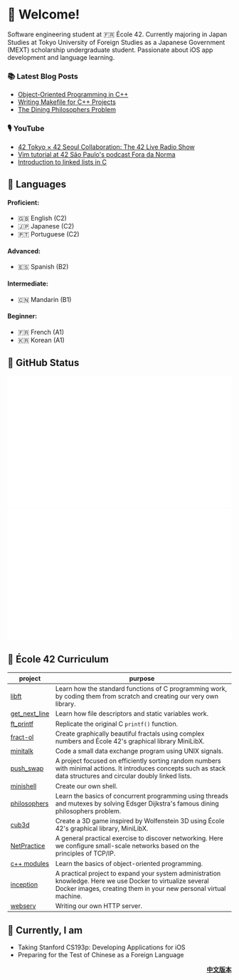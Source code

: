 <h1>
  👋 Welcome!
</h1>

Software engineering student at 🇫🇷 École 42. Currently majoring in Japan Studies at Tokyo University of Foreign Studies as a Japanese Government (MEXT) scholarship undergraduate student. Passionate about iOS app development and language learning.

<h3> 📚 Latest Blog Posts </h3>

<!-- BLOG-POST-LIST:START -->
- [Object-Oriented Programming in C++](https://riceset.com/C++/Object-Oriented-Programming-in-C++)
- [Writing Makefile for C++ Projects](https://riceset.com/C++/Writing-Makefile-for-C++-Projects)
- [The Dining Philosophers Problem](https://riceset.com/Algorithms/The-Dining-Philosophers-Problem)
<!-- BLOG-POST-LIST:END -->

<h3> 🎙 YouTube </h3>

- [42 Tokyo × 42 Seoul Collaboration: The 42 Live Radio Show](https://youtu.be/5y_IXv28g5I)
- [Vim tutorial at 42 São Paulo's podcast Fora da Norma](https://www.youtube.com/watch?v=10BSs7UGBtY)
- [Introduction to linked lists in C](https://www.youtube.com/watch?v=5AsUZgGCG3c)

<h2> 🌱 Languages </h2>

<h4> Proficient: </h4>

- 🇬🇧 English (C2)
- 🇯🇵 Japanese (C2)
- 🇵🇹 Portuguese (C2)

<h4> Advanced: </h4>

- 🇪🇸 Spanish (B2)

<h4> Intermediate: </h4>

- 🇨🇳 Mandarin (B1)

<h4> Beginner: </h4>

- 🇫🇷 French (A1)
- 🇰🇷 Korean (A1)

<h2> 🎉 GitHub Status </h2>

![overview](https://raw.githubusercontent.com/tkomeno/github-stats-transparent/output/generated/overview.svg)
![languages](https://raw.githubusercontent.com/tkomeno/github-stats-transparent/output/generated/languages.svg)

<h2> 🚀 École 42 Curriculum </h2>

<div align="center">

| project | purpose
| ---	| ---	|
|[libft](https://github.com/riceset/libft) | Learn how the standard functions of C programming work, by coding them from scratch and creating our very own library.
|[get_next_line](https://github.com/riceset/get_next_line) | Learn how file descriptors and static variables work.
|[ft_printf](https://github.com/riceset/ft_printf) | Replicate the original C `printf()` function.
|[fract-ol](https://github.com/riceset/fract-ol) | Create graphically beautiful fractals using complex numbers and École 42's graphical library MiniLibX.
|[minitalk](https://github.com/riceset/minitalk) | Code a small data exchange program using UNIX signals.
|[push_swap](https://github.com/riceset/push_swap) | A project focused on efficiently sorting random numbers with minimal actions. It introduces concepts such as stack data structures and circular doubly linked lists.
|[minishell](https://github.com/Guiribei/my_shell) | Create our own shell.
|[philosophers](https://github.com/riceset/philosophers) | Learn the basics of concurrent programming using threads and mutexes by solving Edsger Dijkstra's famous dining philosophers problem.
|[cub3d](https://github.com/riceset/cub3d) | Create a 3D game inspired by Wolfenstein 3D using École 42's graphical library, MiniLibX.
|[NetPractice](https://github.com/riceset/netpractice) | A general practical exercise to discover networking. Here we configure small-scale networks based on the principles of TCP/IP.
|[c++ modules](https://github.com/riceset/cpp-modules) | Learn the basics of object-oriented programming.
|[inception](https://github.com/riceset/inception) | A practical project to expand your system administration knowledge. Here we use Docker to virtualize several Docker images, creating them in your new personal virtual machine.
|[webserv](https://github.com/riceset/webserv) | Writing our own HTTP server.

</div>

<h2> 💭 Currently, I am </h2>

- Taking Stanford CS193p: Developing Applications for iOS
- Preparing for the Test of Chinese as a Foreign Language

<p align="right">
  <a href="中文.md" style="font-weight: bold;">中文版本</a>
</p>
